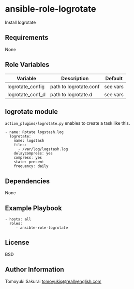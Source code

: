 ansible-role-logrotate
=========

Install logrotate

Requirements
------------

None

Role Variables
--------------

|Variable|Description|Default|
|--------|-----------|-------|
| logrotate\_config  | path to logrotate.conf | see vars |
| logrotate\_conf\_d | path to logrotate.d    | see vars |

logrotate module
----------------

`action_plugins/logrotate.py` enables to create a task like this.

    - name: Rotate logstash.log
      logrotate:
        name: logstash
        files:
          - /var/log/logstash.log
        delaycompress: yes
        compress: yes
        state: present
        frequency: daily

Dependencies
------------

None

Example Playbook
----------------

    - hosts: all
      roles:
         - ansible-role-logrotate

License
-------

BSD

Author Information
------------------

Tomoyuki Sakurai <tomoyukis@reallyenglish.com>
